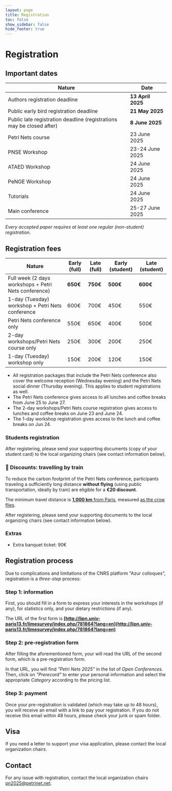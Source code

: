 ```yaml
---
layout: page
title: Registration
toc: false
show_sidebar: false
hide_footer: true
---
```


# Registration

## Important dates


| Nature      | Date |
| ----------- | ----------- |
| Authors registration deadline           | __13 April 2025__     |
| Public early bird registration deadline | __21 May 2025__       |
| Public late registration deadline (registrations may be closed after) | __8 June 2025__     |
| Petri Nets course   | 23 June 2025        |
| PNSE Workshop  | 23-24 June 2025        |
| ATAED Workshop  | 24 June 2025        |
| PeNGE Workshop  | 24 June 2025        |
| Tutorials | 24 June 2025        |
| Main conference   | 25-27 June 2025        |

*Every accepted paper requires at least one regular (non-student) registration.*

## Registration fees


| Nature      | Early (full) | Late (full) | Early (student) | Late (student) |
| ----------- | ----------- | ----------- | ----------- | ----------- |
| Full week (2 days workshops + Petri Nets conference) | **650€** | **750€** | **500€**| **600€** |
| 1-day (Tuesday) workshop + Petri Nets conference | 600€ | 700€ | 450€ | 550€ |
| Petri Nets conference only | 550€ | 650€ | 400€ | 500€ |
| 2-day workshops/Petri Nets course only | 250€ | 300€ | 200€ | 250€ |
| 1-day (Tuesday) workshop only | 150€ | 200€ | 120€ | 150€ |

* All registration packages that include the Petri Nets conference also cover
  the welcome reception (Wednesday evening) and the Petri Nets social dinner
  (Thursday evening). This applies to student registrations as well.
* The Petri Nets conference gives access to all lunches and coffee breaks
  from June 25 to June 27.
* The 2-day workshops/Petri Nets course registration gives access to lunches and
  coffee breaks on June 23 and June 24. 
* The 1-day workshop registration gives access to the lunch and
  coffee breaks on Jun 24.

### Students registration

After registering, please send your supporting documents (copy of your student
card) to the local organizing chairs (see contact information below).

### 🚃 Discounts: travelling by train

To reduce the carbon footprint of the Petri Nets conference, participants
traveling a sufficiently long distance **without flying** (using public
transportation, ideally by train) are eligible for a **€20 discount**.

The minimum travel distance is [**1,000 km** from Paris](https://www.distance.to/Paris,%C3%8Ele-de-France,FRA), measured [as the crow flies](https://en.wikipedia.org/wiki/Great-circle_distance).

After registering, please send your supporting documents to the local organizing chairs (see contact information below).

### Extras

* Extra banquet ticket: 90€


## Registration process

Due to complications and limitations of the CNRS platform "Azur colloques", registration is a _three-step_ process:

### Step 1: information
First, you should fill in a form to express your interests in the workshops (if any), for statistics only, and your dietary restrictions (if any).

The URL of the first form is
**[http://lipn.univ-paris13.fr/limesurvey/index.php/781864?lang=en](http://lipn.univ-paris13.fr/limesurvey/index.php/781864?lang=en)**

### Step 2: pre-registration form
After filling the aforementioned form, your will read the URL of the second form, which is a pre-registration form.

In that URL, you will find _"Petri Nets 2025"_ in the list of _Open Conferences_.
Then, click on _"Prerecord"_ to enter your personal information and select the appropriate _Category_ according to the pricing list.

### Step 3: payment
Once your pre-registration is validated (which may take up to 48 hours), you
will receive an email with a link to pay your registration. If you do not
receive this email within 48 hours, please check your junk or spam folder.


## Visa
If you need a letter to support your visa application, please contact the local
organization chairs.

## Contact
For any issue with registration, contact the local organization chairs [pn2025@petrinet.net](mailto:pn2025@petrinet.net).
